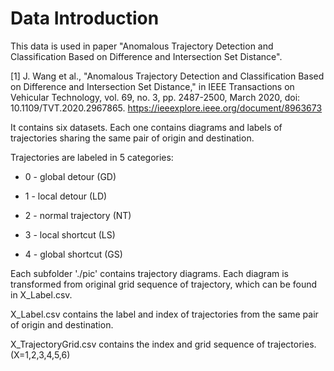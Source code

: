 # Data Introduction

This data is used in paper "Anomalous Trajectory Detection and Classification Based on Difference and Intersection Set Distance".

[1] J. Wang et al., "Anomalous Trajectory Detection and Classification Based on Difference and Intersection Set Distance," in IEEE Transactions on Vehicular Technology, vol. 69, no. 3, pp. 2487-2500, March 2020, doi: 10.1109/TVT.2020.2967865.
https://ieeexplore.ieee.org/document/8963673

It contains six datasets. Each one contains diagrams and labels of trajectories sharing the same pair of origin and destination.

Trajectories are labeled in 5 categories:

- 0 - global detour (GD)

- 1 - local detour (LD)

- 2 - normal trajectory (NT)

- 3 - local shortcut (LS)

- 4 - global shortcut (GS)


Each subfolder './pic' contains trajectory diagrams. Each diagram is transformed from original grid sequence of trajectory, which can be found in X_Label.csv.

X_Label.csv contains the label and index of trajectories from the same pair of origin and destination.

X_TrajectoryGrid.csv contains the index and grid sequence of trajectories.
(X=1,2,3,4,5,6)
